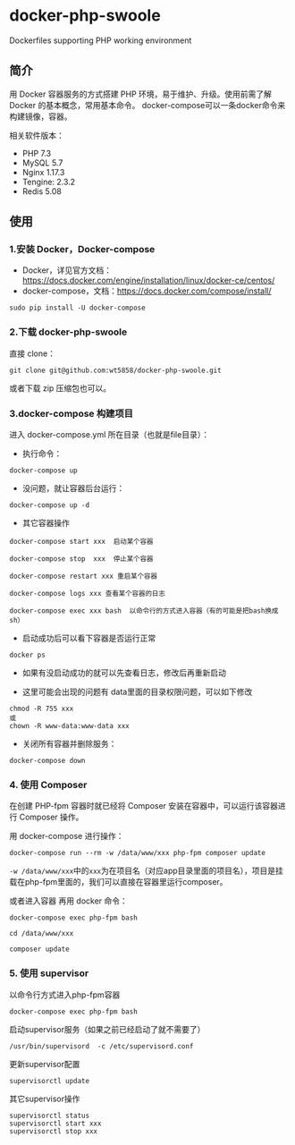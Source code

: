 # docker-php-swoole
Dockerfiles supporting PHP working environment

## 简介
用 Docker 容器服务的方式搭建 PHP 环境，易于维护、升级。使用前需了解 Docker 的基本概念，常用基本命令。
docker-compose可以一条docker命令来构建镜像，容器。

相关软件版本：
- PHP 7.3
- MySQL 5.7
- Nginx 1.17.3
- Tengine: 2.3.2
- Redis 5.08

## 使用
### 1.安装 Docker，Docker-compose  
- Docker，详见官方文档：https://docs.docker.com/engine/installation/linux/docker-ce/centos/
- docker-compose，文档：https://docs.docker.com/compose/install/
```
sudo pip install -U docker-compose
```

### 2.下载 docker-php-swoole
直接 clone：
```
git clone git@github.com:wt5858/docker-php-swoole.git
```
或者下载 zip 压缩包也可以。

### 3.docker-compose 构建项目
进入 docker-compose.yml 所在目录（也就是file目录）：
- 执行命令：
```
docker-compose up
```  

- 没问题，就让容器后台运行：  
```
docker-compose up -d
``` 

- 其它容器操作
```
docker-compose start xxx  启动某个容器

docker-compose stop  xxx  停止某个容器

docker-compose restart xxx 重启某个容器

docker-compose logs xxx 查看某个容器的日志

docker-compose exec xxx bash  以命令行的方式进入容器（有的可能是把bash换成sh） 
``` 

- 启动成功后可以看下容器是否运行正常
```
docker ps
```
- 如果有没启动成功的就可以先查看日志，修改后再重新启动

- 这里可能会出现的问题有 data里面的目录权限问题，可以如下修改
```
chmod -R 755 xxx
或
chown -R www-data:www-data xxx
```


- 关闭所有容器并删除服务：
```
docker-compose down
```

### 4. 使用 Composer

在创建 PHP-fpm 容器时就已经将 Composer 安装在容器中，可以运行该容器进行 Composer 操作。

用 docker-compose 进行操作：
```
docker-compose run --rm -w /data/www/xxx php-fpm composer update
```
`-w /data/www/xxx`中的`xxx`为在项目名（对应app目录里面的项目名），项目是挂载在php-fpm里面的，我们可以直接在容器里运行composer。

或者进入容器 再用 docker 命令：
```
docker-compose exec php-fpm bash

cd /data/www/xxx

composer update
```

### 5. 使用 supervisor

以命令行方式进入php-fpm容器
```
docker-compose exec php-fpm bash
```
启动supervisor服务（如果之前已经启动了就不需要了）
```
/usr/bin/supervisord  -c /etc/supervisord.conf  
```
更新supervisor配置
```
supervisorctl update
```
其它supervisor操作
```
supervisorctl status 
supervisorctl start xxx 
supervisorctl stop xxx 
```
